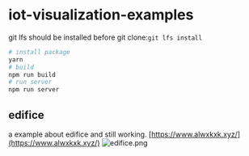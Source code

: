 # iot-visualization-examples

git lfs should be installed before git clone:`git lfs install`
```bash
# install package
yarn 
# build
npm run build
# run server
npm run server
```

## edifice 
a example about edifice and still working.
[https://www.alwxkxk.xyz/](https://www.alwxkxk.xyz/)
![edifice.png](https://i.loli.net/2019/06/24/5d1080774391b43166.png)